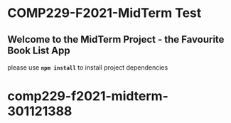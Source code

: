 # COMP229-F2021-MidTerm Test

## Welcome to the MidTerm Project - the Favourite Book List App

please use **`npm install`** to install project dependencies
# comp229-f2021-midterm-301121388
